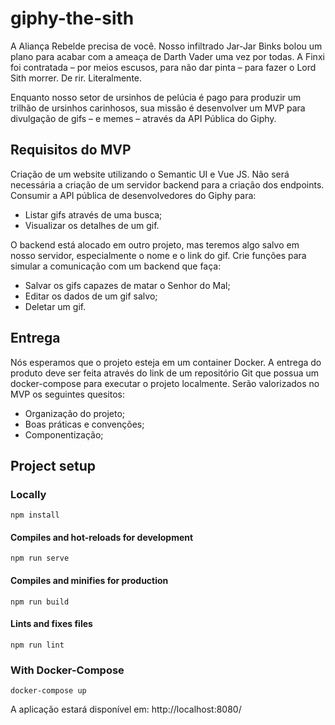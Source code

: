 # giphy-the-sith

A Aliança Rebelde precisa de você. Nosso infiltrado Jar-Jar Binks bolou um plano para acabar com a ameaça de Darth
Vader uma vez por todas. A Finxi foi contratada – por meios escusos, para não dar pinta – para fazer o Lord Sith morrer.
De rir. Literalmente.

Enquanto nosso setor de ursinhos de pelúcia é pago para produzir um trilhão de ursinhos carinhosos, sua missão é
desenvolver um MVP para divulgação de gifs – e memes – através da API Pública do Giphy.

## Requisitos do MVP

Criação de um website utilizando o Semantic UI e Vue JS. Não será necessária a criação de um servidor backend para a
criação dos endpoints. Consumir a API pública de desenvolvedores do Giphy para:

- Listar gifs através de uma busca;
- Visualizar os detalhes de um gif.

O backend está alocado em outro projeto, mas teremos algo salvo em nosso servidor, especialmente o nome e o link
do gif. Crie funções para simular a comunicação com um backend que faça:

- Salvar os gifs capazes de matar o Senhor do Mal;
- Editar os dados de um gif salvo;
- Deletar um gif.

## Entrega

Nós esperamos que o projeto esteja em um container Docker. A entrega do produto deve ser feita através do link de
um repositório Git que possua um docker-compose para executar o projeto localmente.
Serão valorizados no MVP os seguintes quesitos:

- Organização do projeto;
- Boas práticas e convenções;
- Componentização;

## Project setup

### Locally
```
npm install
```

#### Compiles and hot-reloads for development
```
npm run serve
```

#### Compiles and minifies for production
```
npm run build
```

#### Lints and fixes files
```
npm run lint
```

### With Docker-Compose
```
docker-compose up
```

A aplicação estará disponível em: http://localhost:8080/
